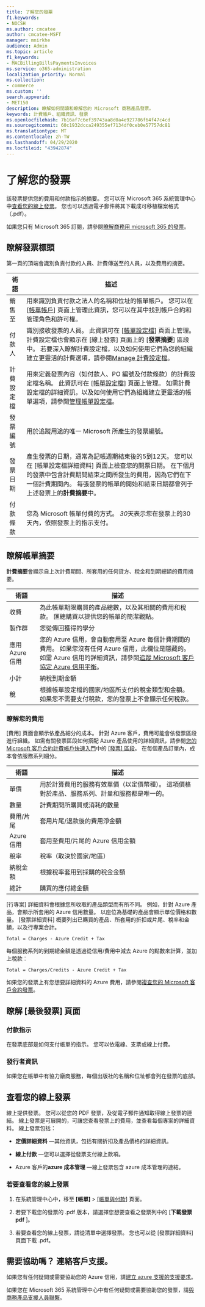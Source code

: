 ```yaml
---
title: 了解您的發票
f1.keywords:
- NOCSH
ms.author: cmcatee
author: cmcatee-MSFT
manager: mnirkhe
audience: Admin
ms.topic: article
f1_keywords:
- MACBillingBillsPaymentsInvoices
ms.service: o365-administration
localization_priority: Normal
ms.collection:
- commerce
ms.custom: ''
search.appverid:
- MET150
description: 瞭解如何閱讀和瞭解您的 Microsoft 商務產品發票。
keywords: 計費帳戶、組織資訊、發票
ms.openlocfilehash: 7b16af7c6ef39743aa8d0a4e927786f64f47c4cd
ms.sourcegitcommit: 60c1932dcca249355ef7134df0ceb0e57757dc81
ms.translationtype: MT
ms.contentlocale: zh-TW
ms.lasthandoff: 04/29/2020
ms.locfileid: "43942874"
---
```

# <a name="understand-your-invoice"></a>了解您的發票

該發票提供您的費用和付款指示的摘要。 您可以在 Microsoft 365 系統管理中心中[查看您的線上發票](#view-your-online-invoice)。 您也可以透過電子郵件將其下載成可移植檔案格式（.pdf）。

如果您只有 Microsoft 365 訂閱，請參閱[瞭解商務用 microsoft 365 的發票](understand-your-invoice2.md)。

## <a name="understand-the-invoice-header"></a>瞭解發票標頭

第一頁的頂端會識別負責付款的人員、計費傳送至的人員，以及費用的摘要。

| 術語 | 描述 |
| --- | --- |
| 銷售至 |用來識別負責付款之法人的名稱和位址的帳單帳戶。 您可以在 [<a href="https://go.microsoft.com/fwlink/p/?linkid=2084771" target="_blank">帳單帳戶</a>] 頁面上管理此資訊，您可以在其中找到帳戶合約和管理角色和許可權。 |
| 付款人 |識別接收發票的人員。 此資訊可在 [<a href="https://go.microsoft.com/fwlink/p/?linkid=2103629" target="_blank">帳單設定檔</a>] 頁面上管理。 計費設定檔也會顯示在 [線上發票] 頁面上的 [**發票摘要**] 區段中。 若要深入瞭解計費設定檔，以及如何使用它們為您的組織建立更靈活的計費選項，請參閱[Manage 計費設定檔](manage-billing-profiles.md)。 |
| 計費設定檔 |用來定義發票內容（如付款人、PO 編號及付款條款）的計費設定檔名稱。 此資訊可在 [<a href="https://go.microsoft.com/fwlink/p/?linkid=2103629" target="_blank">帳單設定檔</a>] 頁面上管理。 如需計費設定檔的詳細資訊，以及如何使用它們為組織建立更靈活的帳單選項，請參閱[管理帳單設定檔](manage-billing-profiles.md)。 |
| 發票編號 |用於追蹤用途的唯一 Microsoft 所產生的發票編號。 |
| 發票日期 |產生發票的日期，通常為記帳週期結束後的5到12天。 您可以在 [帳單設定檔詳細資料] 頁面上檢查您的開票日期。 在下個月的發票中包含計費期間結束之間所發生的費用，因為它們在下一個計費期間內。 每張發票的帳單的開始和結束日期都會列于上述發票上的**計費摘要**中。|
| 付款條款 |您為 Microsoft 帳單付費的方式。 *30*天表示您在發票上的30天內，依照發票上的指示支付。 |

## <a name="understand-the-billing-summary"></a>瞭解帳單摘要

**計費摘要**會顯示自上次計費期間、所套用的任何貸方、稅金和到期總額的費用摘要。

| 術語 | 描述 |
| --- | --- |
| 收費|為此帳單期限購買的產品總數，以及其相關的費用和稅款。 匯總購買以提供您的帳單的簡潔觀點。 |
| 製作群 |您從傳回獲得的學分 |
| 應用 Azure 信用 |您的 Azure 信用，會自動套用至 Azure 每個計費期間的費用。 如果您沒有任何 Azure 信用，此欄位是隱藏的。 如需 Azure 信用的詳細資訊，請參閱[追蹤 Microsoft 客戶協定 Azure 信用平衡](https://docs.microsoft.com/azure/billing/billing-mca-check-azure-credits-balance)。 |
| 小計 |納稅到期金額 |
| 稅 |根據帳單設定檔的國家/地區所支付的稅金類型和金額。 如果您不需要支付稅款，您的發票上不會顯示任何稅款。 |

### <a name="understand-your-charges"></a>瞭解您的費用

[費用] 頁面會顯示依產品細分的成本。 針對 Azure 客戶，費用可能會依發票區段進行組織。 如需有關發票區段如何搭配 Azure 產品使用的詳細資訊，請參閱[您的 Microsoft 客戶合約計費帳戶快速入門](https://docs.microsoft.com/azure/billing/billing-mca-overview)中的 [[發票] 區段](https://docs.microsoft.com/azure/billing/billing-mca-overview#invoice-sections)。 在每個產品訂單內，成本會依服務系列細分。

| 術語 |描述 |
| --- | --- |
| 單價 | 用於計算費用的服務有效單價（以定價幣種）。 這項價格對於產品、服務系列、計量和服務都是唯一的。 |
| 數量 | 計費期間所購買或消耗的數量 |
| 費用/片尾 | 套用片尾/退款後的費用淨金額 |
| Azure 信用 | 套用至費用/片尾的 Azure 信用金額 |
| 稅率 | 稅率（取決於國家/地區） |
| 納稅金額 | 根據稅率套用到採購的稅金金額 |
| 總計 | 購買的應付總金額 |

[行專案] 詳細資料會根據您所收取的產品類型而有所不同。 例如，針對 Azure 產品，會顯示所套用的 Azure 信用數量。 以座位為基礎的產品會顯示單位價格和數量。 [發票詳細資料] 概要列出已購買的產品、所套用的折扣或片尾、稅率和金額，以及行專案合計。

`Total = Charges - Azure Credit + Tax`

每個服務系列的到期總金額是透過從信用/費用中減去 Azure 的點數來計算，並加上稅款：

`Total = Charges/Credits - Azure Credit + Tax`

如果您的發票上有您想要詳細資料的 Azure 費用，請參閱[複查您的 Microsoft 客戶合約發票](https://docs.microsoft.com/azure/cost-management-billing/understand/review-customer-agreement-bill)。

## <a name="understand-the-last-invoice-page"></a>瞭解 [最後發票] 頁面

### <a name="payment-instructions"></a>付款指示

在發票底部是如何支付帳單的指示。 您可以依電線、支票或線上付費。

### <a name="publisher-information"></a>發行者資訊

如果您在帳單中有協力廠商服務，每個出版社的名稱和位址都會列在發票的底部。

## <a name="view-your-online-invoice"></a>查看您的線上發票

線上提供發票。 您可以從您的 PDF 發票，及從電子郵件通知取得線上發票的連結。 線上發票是可展開的，可讓您查看發票上的費用，並查看每個專案的詳細資料。 線上發票包括：

- **定價詳細資料** &mdash;其他資訊，包括有關折扣及產品價格的詳細資訊。

- **線上付款** &mdash;您可以選擇從發票支付線上款項。

- Azure 客戶的**azure 成本管理** &mdash;線上發票包含 azure 成本管理的連結。

### <a name="to-view-your-online-invoice"></a>若要查看您的線上發票

1. 在系統管理中心中，移至 **[帳單]** \> <a href="https://go.microsoft.com/fwlink/p/?linkid=2102895" target="_blank">[帳單與付款]</a> 頁面。

2. 若要下載您的發票的 .pdf 版本，請選擇您想要查看之發票列中的 [**下載發票 pdf** ]。

3. 若要查看您的線上發票，請從清單中選擇發票。 您也可以從 [發票詳細資料] 頁面下載 .pdf。

## <a name="need-help-contact-support"></a>需要協助嗎？ 連絡客戶支援。

如果您有任何疑問或需要協助您的 Azure 信用，請<a href="https://portal.azure.com/#blade/Microsoft_Azure_Support/HelpAndSupportBlade/newsupportrequest" target="_blank">建立 azure 支援的支援要求</a>。

如果您在 Microsoft 365 系統管理中心中有任何疑問或需要協助您的發票，請[與商務產品支援人員聯繫](../../admin/contact-support-for-business-products.md)。
